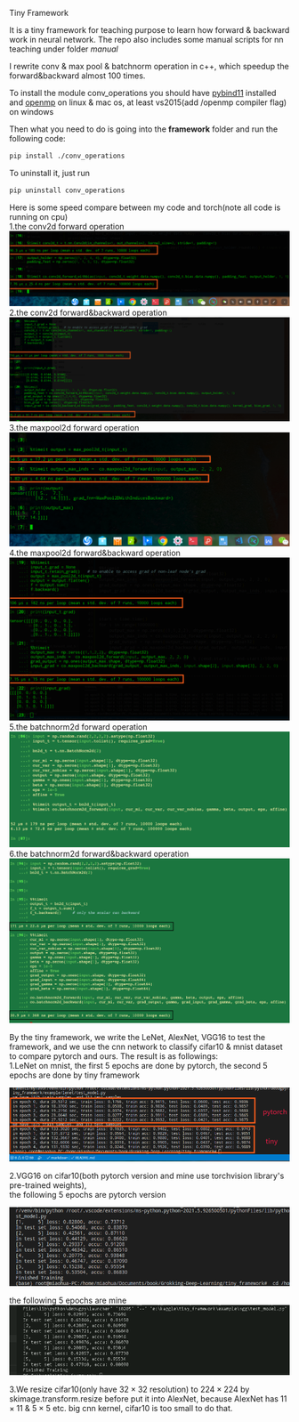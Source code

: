 Tiny Framework

It is a tiny framework for teaching purpose to learn how forward & backward work in neural network.
The repo also includes some manual scripts for nn teaching under folder *manual*

I rewrite conv & max pool & batchnorm operation in c++, which speedup the forward&backward almost 100 times.

To install the module conv_operations you should have [pybind11](https://github.com/pybind/pybind11/tree/stable) installed and 
[openmp](https://www.openmp.org/) on linux & mac os, at least vs2015(add /openmp compiler flag) on windows

Then what you need to do is going into the **framework** folder and run the following code:

```sh
pip install ./conv_operations
```
To uninstall it, just run  
```sh
pip uninstall conv_operations
```

Here is some speed compare between my code and torch(note all code is running on cpu)  
1.the conv2d forward operation  
![the conv2d forward operation](pic/conv2d_forward_opt_running_time.png)  
2.the conv2d forward&backward operation  
![the conv2d forward&backward operation](pic/conv2d_forward_and_backward_opt_running_time.png)  
3.the maxpool2d forward operation  
![the maxpool2d forward operation](pic/maxpool2d_forward_running_time.png)  
4.the maxpool2d forward&backward operation  
![the maxpool2d forward&backward operation](pic/maxpool2d_forward_and_backward_opt_running_time.png)  
5.the batchnorm2d forward operation  
![the batchnorm2d forward operation](pic/batchnorm2d_forward_opt_running_time.png)  
6.the batchnorm2d forward&backward operation  
![the batchnorm2d forward&backward operation](pic/batchnorm2d_forward_and_backward_opt_running_time.png)  

By the tiny framework, we write the LeNet, AlexNet, VGG16 to test the framework, and we use the cnn network to classify cifar10 & mnist dataset to compare pytorch and ours. The result is as followings:  
1.LeNet on mnist, the first 5 epochs are done by pytorch, the second 5 epochs are done by tiny framework  

![lenet on mnist](pic/lenet_on_mnist.png)  

2.VGG16 on cifar10(both pytorch version and mine use torchvision library's pre-trained weights),  
the following 5 epochs are pytorch version  
  
![pytorch vgg on cifar10](pic/vgg_on_cifar10_pytorch.png)  
  
the following 5 epochs are mine  
![tiny framework vgg on cifar10](pic/vgg_on_cifar10_tiny.png)  



3.We resize cifar10(only have $32 \times 32$ resolution) to $224 \times 224$ by skimage.transform.resize before put it into AlexNet, because AlexNet has $11 \times 11$ & $5 \times 5$ etc. big cnn kernel, cifar10 is too small to do that.  

